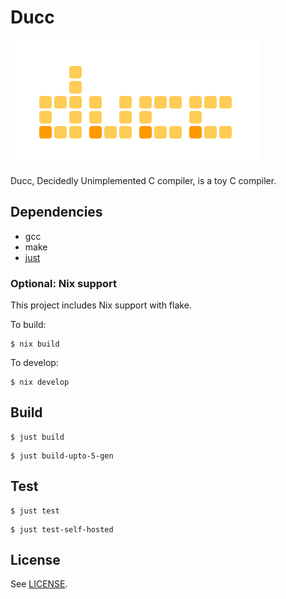 # Ducc

![Ducc logo](./assets/logo.svg)

Ducc, Decidedly Unimplemented C compiler, is a toy C compiler.


## Dependencies

* gcc
* make
* [just](https://github.com/casey/just)


### Optional: Nix support

This project includes Nix support with flake.

To build:

```
$ nix build
```

To develop:

```
$ nix develop
```


## Build

```
$ just build
```

```
$ just build-upto-5-gen
```


## Test

```
$ just test
```

```
$ just test-self-hosted
```


## License

See [LICENSE](./LICENSE).

